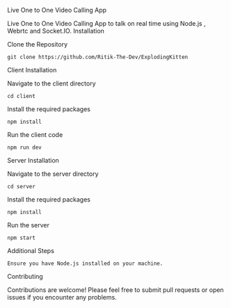Live One to One Video Calling App

Live One to One Video Calling App to talk on real time using Node.js , Webrtc and Socket.IO.
Installation

Clone the Repository

    git clone https://github.com/Ritik-The-Dev/ExplodingKitten

Client Installation


Navigate to the client directory

    cd client

Install the required packages

    npm install

Run the client code

    npm run dev

Server Installation

Navigate to the server directory

    cd server

Install the required packages

    npm install

Run the server

    npm start

Additional Steps

    Ensure you have Node.js installed on your machine.

Contributing

Contributions are welcome! Please feel free to submit pull requests or open issues if you encounter any problems.